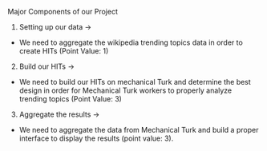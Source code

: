 Major Components of our Project
1. Setting up our data ->
  - We need to aggregate the wikipedia trending topics data in order to create HITs (Point Value: 1)
2. Build our HITs ->
  - We need to build our HITs on mechanical Turk and determine the best design in order for Mechanical Turk workers to properly analyze trending topics (Point        Value: 3)
3. Aggregate the results ->
  - We need to aggregate the data from Mechanical Turk and build a proper interface to display the results (point value: 3).
